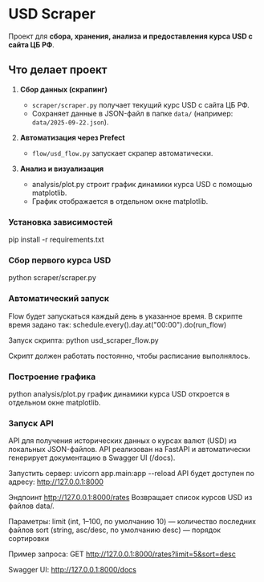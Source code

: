 # USD Scraper
Проект для **сбора, хранения, анализа и предоставления курса USD с сайта ЦБ РФ**.
## **Что делает проект**
1. **Сбор данных (скрапинг)**  
   - `scraper/scraper.py` получает текущий курс USD с сайта ЦБ РФ.  
   - Сохраняет данные в JSON-файл в папке `data/` (например: `data/2025-09-22.json`).  

2. **Автоматизация через Prefect**  
   - `flow/usd_flow.py` запускает скрапер автоматически.

3. **Анализ и визуализация**
   -  analysis/plot.py строит график динамики курса USD с помощью matplotlib.
   -  График отображается в отдельном окне matplotlib.

### Установка зависимостей

pip install -r requirements.txt

### Сбор первого курса USD

python scraper/scraper.py

### Автоматический запуск

Flow будет запускаться каждый день в указанное время. В скрипте время задано так: schedule.every().day.at("00:00").do(run_flow)

Запуск скрипта: python usd_scraper_flow.py

Скрипт должен работать постоянно, чтобы расписание выполнялось.

### Построение графика

python analysis/plot.py график динамики курса USD откроется в отдельном окне matplotlib.

### Запуск API

API для получения исторических данных о курсах валют (USD) из локальных JSON-файлов. API реализован на FastAPI и автоматически генерирует документацию в Swagger UI (/docs).

Запустить сервер: uvicorn app.main:app --reload
API будет доступен по адресу: http://127.0.0.1:8000

Эндпоинт  http://127.0.0.1:8000/rates Возвращает список курсов USD из файлов data/.

Параметры:
limit (int, 1–100, по умолчанию 10) — количество последних файлов
sort (string, asc/desc, по умолчанию desc) — порядок сортировки

Пример запроса: GET http://127.0.0.1:8000/rates?limit=5&sort=desc

Swagger UI: http://127.0.0.1:8000/docs



